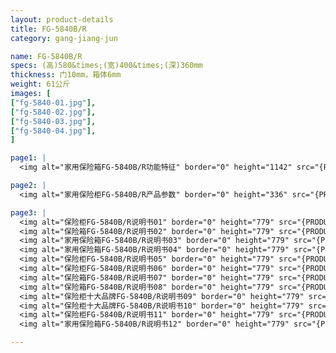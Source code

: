 ```yaml
---
layout: product-details
title: FG-5840B/R
category: gang-jiang-jun

name: FG-5840B/R
specs: (高)580&times;(宽)400&times;(深)360mm
thickness: 门10mm，箱体6mm
weight: 61公斤
images: [
["fg-5840-01.jpg"],
["fg-5840-02.jpg"],
["fg-5840-03.jpg"],
["fg-5840-04.jpg"],
]

page1: |
  <img alt="家用保险箱FG-5840B/R功能特征" border="0" height="1142" src="{PRODUCT_IMAGES}fg-gn.jpg" width="538" />

page2: |
  <img alt="家用保险柜FG-5840B/R产品参数" border="0" height="336" src="{PRODUCT_IMAGES}fg-cpcs.jpg" width="538" />

page3: |
  <img alt="保险柜FG-5840B/R说明书01" border="0" height="779" src="{PRODUCT_IMAGES}fg-sm01.jpg" width="528" /><br />
  <img alt="保险箱FG-5840B/R说明书02" border="0" height="779" src="{PRODUCT_IMAGES}fg-sm02.jpg" width="528" /><br />
  <img alt="家用保险箱FG-5840B/R说明书03" border="0" height="779" src="{PRODUCT_IMAGES}fg-sm03.jpg" width="528" /><br />
  <img alt="家用保险箱FG-5840B/R说明书04" border="0" height="779" src="{PRODUCT_IMAGES}fg-sm04.jpg" width="528" /><br />
  <img alt="保险柜FG-5840B/R说明书05" border="0" height="779" src="{PRODUCT_IMAGES}fg-sm05.jpg" width="528" /><br />
  <img alt="保险柜FG-5840B/R说明书06" border="0" height="779" src="{PRODUCT_IMAGES}fg-sm06.jpg" width="528" /><br />
  <img alt="保险箱FG-5840B/R说明书07" border="0" height="779" src="{PRODUCT_IMAGES}fg-sm07.jpg" width="528" /><br />
  <img alt="保险箱FG-5840B/R说明书08" border="0" height="779" src="{PRODUCT_IMAGES}fg-sm08.jpg" width="528" /><br />
  <img alt="保险柜十大品牌FG-5840B/R说明书09" border="0" height="779" src="{PRODUCT_IMAGES}fg-sm09.jpg" width="528" /><br />
  <img alt="保险柜十大品牌FG-5840B/R说明书10" border="0" height="779" src="{PRODUCT_IMAGES}fg-sm10.jpg" width="528" /><br />
  <img alt="保险柜FG-5840B/R说明书11" border="0" height="779" src="{PRODUCT_IMAGES}fg-sm11.jpg" width="528" /><br />
  <img alt="家用保险箱FG-5840B/R说明书12" border="0" height="779" src="{PRODUCT_IMAGES}fg-sm12.jpg" width="528" />

---
```

